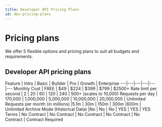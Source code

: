```yaml
---
title: Developer API Pricing Plans 
id: dev-pricing-plans
---
```


# Pricing plans

We offer 5 flexible options and pricing plans to suit all budgets and requirements.

## Developer API pricing plans

Feature | Intro | Basic | Builder | Pro | Growth | Enterprise
---|---|---|---|---|---
Monthly Cost | FREE | $49 | $224 | $399 | $799 | $2500+
Rate limit per second | 2 | 20 | 60 | 120 | 240 | 500+ (scales to 10,000)
Requests per day | 170,000 | 1,000,000 | 5,000,000 | 10,000,000 | 20,000,000 | Unlimited
Requests per month (in millions) |5.1m | 30m | 150m | 300m |600m | Unlimited
Archive Mode (Historical Data) |No | No | No | YES | YES | YES
Terms | No Contract | No Contract | No Contract | No Contract | No Contract | Contract Required
